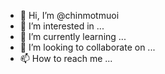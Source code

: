 - 👋 Hi, I’m @chinmotmuoi
- 👀 I’m interested in ...
- 🌱 I’m currently learning ...
- 💞️ I’m looking to collaborate on ...
- 📫 How to reach me ...

<!---
chinmotmuoi/chinmotmuoi is a ✨ special ✨ repository because its `README.md` (this file) appears on your GitHub profile.
You can click the Preview link to take a look at your changes.
--->
